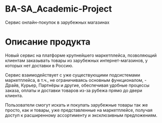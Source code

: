 # BA-SA_Academic-Project
Сервис онлайн-покупок в зарубежных магазинах

# Описание продукта
Новый сервис на платформе крупнейшего маркетплейса, позволяющий клиентам заказывать товары из зарубежных интернет-магазинов, у которых нет доставки в Россию.

Сервис взаимодействует с уже существующими подсистемами маркетплейса, в т.ч., не ограничиваясь основным функционалом, - Драйв, Курьер, Партнёры и другие, обеспечивая удобные процессы заказа, оплаты и доставки товаров из-за рубежа прямо до двери клиента.

Пользователи смогут искать и покупать зарубежные товары так же просто, как и товары, уже представленные на маркетплейсе, получая доступ к расширенному ассортименту и эксклюзивным предложениям.

